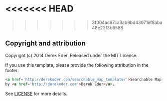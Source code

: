 <<<<<<< HEAD
=======

>>>>>>> 3f004ac97ca3ab8bd43071ef8aba48e23f3b6588
## Copyright and attribution

Copyright (c) 2014 Derek Eder. Released under the MIT License.

If you use this template, please provide the following attribution in the footer: 

```html
<a href='http://derekeder.com/searchable_map_template/'>Searchable Map Template</a> 
by <a href='http://derekeder.com'>Derek Eder</a>.
```

See [LICENSE](https://github.com/derekeder/FusionTable-Map-Template/blob/master/LICENSE) for more details.
